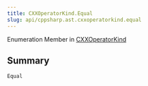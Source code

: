 ```yaml
---
title: CXXOperatorKind.Equal
slug: api/cppsharp.ast.cxxoperatorkind.equal
---
```

Enumeration Member in [CXXOperatorKind](/api/cppsharp/ast/cxxoperatorkind)

## Summary



```csharp
Equal
```

